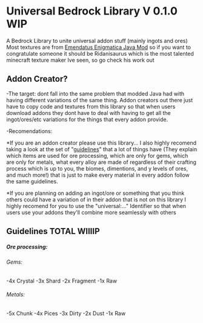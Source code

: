 # Universal Bedrock Library V 0.1.0 WIP
 A Bedrock Library to unite universal addon stuff (mainly ingots and ores)
 Most textures are from [Emendatus Enigmatica Java Mod](https://github.com/Ridanisaurus/EmendatusEnigmatica) so if you want to congratulate someone it should be Ridanisaurus which is the most talented minecraft texture maker Ive seen, so go check his work out

## Addon Creator?
 -The target: dont fall into the same problem that modded Java had with having different variations of the same thing. Addon creators out there just have to copy code and textures from this library so that when users download addons they dont have to deal with having to get all the ingot/ores/etc variations for the things that every addon provide. 
 
 -Recomendations: 
 
 *If you are an addon creator please use this library... I also highly recomend taking a look at the set of "[guidelines](#guidelines-total-wiiiip)" that a lot of things have (They explain which items are used for ore processing, which are only for gems, which are only for metals, what every alloy are made of regardless of their crafting process which is up to you, the biomes, dimentions, and y levels of ores, and much more!) that is just to make every material in every addon follow the same guidelines. 
 
 *If you are planning on adding an ingot/ore or something that you think others could have a variation of in their addon that is not on this library I highly recomend for you to use the "universal:..." Identifier so that when users use your addons they'll combine more seamlessly with others 

## Guidelines TOTAL WIIIIP

##### Ore processing:

###### Gems:

 -4x Crystal
 -3x Shard
 -2x Fragment
 -1x Raw

###### Metals:

 -5x Chunk
 -4x Pices
 -3x Dirty
 -2x Dust
 -1x Raw